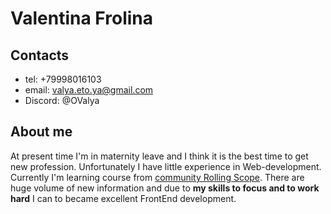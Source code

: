 # Valentina Frolina
## Contacts
 * tel: +79998016103
 * email: valya.eto.ya@gmail.com
 * Discord: @OValya
## About me
At present time I'm in maternity leave and I think it is the best time to get new profession. Unfortunately I have little experience in Web-development. Currently I'm learning course from [community Rolling Scope](https://rs.school/russia/). There are huge volume of new information and due to __my skills to focus and to work hard__ I can to became excellent FrontEnd development.

